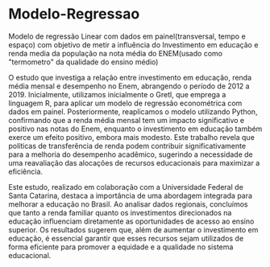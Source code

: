 # Modelo-Regressao
Modelo de regressão Linear com dados em painel(transversal, tempo e espaço) com objetivo de metir a influência do Investimento em educação e renda media da população na nota média do ENEM(usado como "termometro" da qualidade do ensino médio)

O estudo que investiga a relação entre investimento em educação, renda média mensal e desempenho no Enem, abrangendo o período de 2012 a 2019. Inicialmente, utilizamos inicialmente o Gretl, que emprega a linguagem R, para aplicar um modelo de regressão econométrica com dados em painel. Posteriormente, reaplicamos o modelo utilizando Python, confirmando que a renda média mensal tem um impacto significativo e positivo nas notas do Enem, enquanto o investimento em educação também exerce um efeito positivo, embora mais modesto. Este trabalho revela que políticas de transferência de renda podem contribuir significativamente para a melhoria do desempenho acadêmico, sugerindo a necessidade de uma reavaliação das alocações de recursos educacionais para maximizar a eficiência.

Este estudo, realizado em colaboração com a Universidade Federal de Santa Catarina, destaca a importância de uma abordagem integrada para melhorar a educação no Brasil. Ao analisar dados regionais, concluímos que tanto a renda familiar quanto os investimentos direcionados na educação influenciam diretamente as oportunidades de acesso ao ensino superior. Os resultados sugerem que, além de aumentar o investimento em educação, é essencial garantir que esses recursos sejam utilizados de forma eficiente para promover a equidade e a qualidade no sistema educacional.

